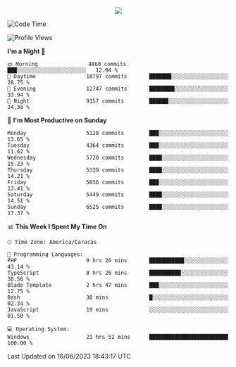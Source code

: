 <p align="center">
  <a href="http://www.github.com/thevacs">
    <img src="https://github-readme-streak-stats.herokuapp.com/?user=thevacs&stroke=ffffff&background=1c1917&ring=0891b2&fire=0891b2&currStreakNum=ffffff&currStreakLabel=0891b2&sideNums=ffffff&sideLabels=ffffff&dates=ffffff&hide_border=true" />
  </a>
</p>

<!--START_SECTION:waka-->
![Code Time](http://img.shields.io/badge/Code%20Time-1%2C433%20hrs%2025%20mins-blue)

![Profile Views](http://img.shields.io/badge/Profile%20Views-1-blue)

**I'm a Night 🦉** 

```text
🌞 Morning                4860 commits        ███░░░░░░░░░░░░░░░░░░░░░░   12.94 % 
🌆 Daytime                10797 commits       ███████░░░░░░░░░░░░░░░░░░   28.75 % 
🌃 Evening                12747 commits       ████████░░░░░░░░░░░░░░░░░   33.94 % 
🌙 Night                  9157 commits        ██████░░░░░░░░░░░░░░░░░░░   24.38 % 
```
📅 **I'm Most Productive on Sunday** 

```text
Monday                   5128 commits        ███░░░░░░░░░░░░░░░░░░░░░░   13.65 % 
Tuesday                  4364 commits        ███░░░░░░░░░░░░░░░░░░░░░░   11.62 % 
Wednesday                5720 commits        ████░░░░░░░░░░░░░░░░░░░░░   15.23 % 
Thursday                 5339 commits        ████░░░░░░░░░░░░░░░░░░░░░   14.21 % 
Friday                   5036 commits        ███░░░░░░░░░░░░░░░░░░░░░░   13.41 % 
Saturday                 5449 commits        ████░░░░░░░░░░░░░░░░░░░░░   14.51 % 
Sunday                   6525 commits        ████░░░░░░░░░░░░░░░░░░░░░   17.37 % 
```


📊 **This Week I Spent My Time On** 

```text
🕑︎ Time Zone: America/Caracas

💬 Programming Languages: 
PHP                      9 hrs 26 mins       ███████████░░░░░░░░░░░░░░   43.14 % 
TypeScript               8 hrs 26 mins       ██████████░░░░░░░░░░░░░░░   38.56 % 
Blade Template           2 hrs 47 mins       ███░░░░░░░░░░░░░░░░░░░░░░   12.75 % 
Bash                     30 mins             █░░░░░░░░░░░░░░░░░░░░░░░░   02.34 % 
JavaScript               19 mins             ░░░░░░░░░░░░░░░░░░░░░░░░░   01.50 % 

💻 Operating System: 
Windows                  21 hrs 52 mins      █████████████████████████   100.00 % 
```


 Last Updated on 16/06/2023 18:43:17 UTC
<!--END_SECTION:waka-->
